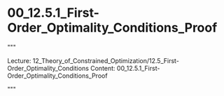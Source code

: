 # 00_12.5.1_First-Order_Optimality_Conditions_Proof

"""

Lecture: 12_Theory_of_Constrained_Optimization/12.5_First-Order_Optimality_Conditions
Content: 00_12.5.1_First-Order_Optimality_Conditions_Proof

"""

